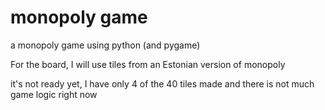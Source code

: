# monopoly game
a monopoly game using python (and pygame)

For the board, I will use tiles from an Estonian version of monopoly

it's not ready yet, I have only 4 of the 40 tiles made and there is not much game logic right now
